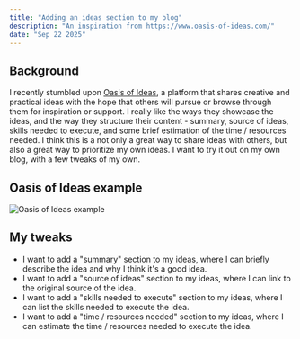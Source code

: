 ```yaml
---
title: "Adding an ideas section to my blog"
description: "An inspiration from https://www.oasis-of-ideas.com/" 
date: "Sep 22 2025"
---
```


## Background

I recently stumbled upon [Oasis of Ideas](https://www.oasis-of-ideas.com/), a platform that shares creative and practical ideas with the hope that others will pursue or browse through them for inspiration or support. I really like the ways they showcase the ideas, and the way they structure their content - summary, source of ideas, skills needed to execute, and some brief estimation of the time / resources needed. I think this is a not only a great way to share ideas with others, but also a great way to prioritize my own ideas. I want to try it out on my own blog, with a few tweaks of my own. 

## Oasis of Ideas example 

![Oasis of Ideas example](/oasis-of-ideas-example.png)

## My tweaks

- I want to add a "summary" section to my ideas, where I can briefly describe the idea and why I think it's a good idea.
- I want to add a "source of ideas" section to my ideas, where I can link to the original source of the idea.
- I want to add a "skills needed to execute" section to my ideas, where I can list the skills needed to execute the idea.
- I want to add a "time / resources needed" section to my ideas, where I can estimate the time / resources needed to execute the idea.